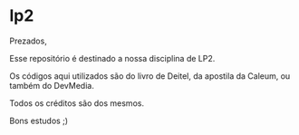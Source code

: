 # lp2

Prezados, 

Esse repositório é destinado a nossa disciplina de LP2.

Os códigos aqui utilizados são do livro de Deitel, da apostila da Caleum, ou também do DevMedia.

Todos os créditos são dos mesmos.

Bons estudos ;)
